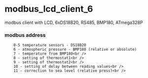 # modbus_lcd_client_6
modbus client with LCD, 6xDS18B20, RS485, BMP180, ATmega328P<br /> 
### modbus address 
		0-5 temperature sensors - DS18B20 
		6 - atmospheric pressure - BMP180 (relative or absolute) 
		7 - temperature from BMP180<br /> 
		8 - setting of thermostat1<br /> 
		9 - setting of thermostat2<br /> 
		10 - setting of delay between reading values<br /> 
		11 - correction to sea level (relative press)<br /> 